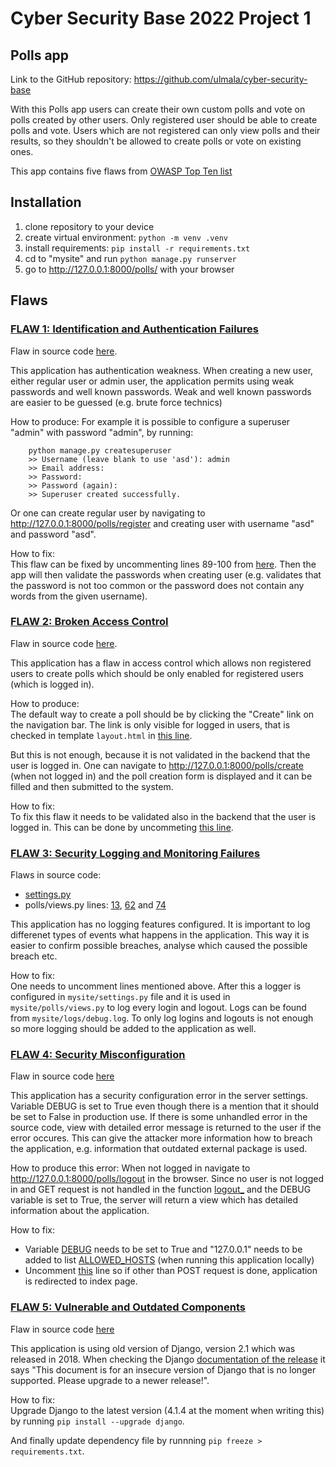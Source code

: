 # Cyber Security Base 2022 Project 1

## Polls app

Link to the GitHub repository: https://github.com/ulmala/cyber-security-base

With this Polls app users can create their own custom polls and vote on polls created by other users. Only registered user should be able to create polls and vote. Users which are not registered can only view polls and their results, so they shouldn't be allowed to create polls or vote on existing ones.  

This app contains five flaws from [OWASP Top Ten list](https://owasp.org/www-project-top-ten/) 

## Installation

1. clone repository to your device
2. create virtual environment: `python -m venv .venv`
3. install requirements: `pip install -r requirements.txt`
4. cd to "mysite" and run `python manage.py runserver`
5. go to http://127.0.0.1:8000/polls/ with your browser

## Flaws

### <ins>FLAW 1: [Identification and Authentication Failures](https://owasp.org/Top10/A07_2021-Identification_and_Authentication_Failures/) 

Flaw in source code [here](https://github.com/ulmala/cyber-security-base/blob/main/mysite/mysite/settings.py#L88).  

This application has authentication weakness. When creating a new user, either regular user or admin user, the application permits using weak passwords and well known passwords. Weak and well known passwords are easier to be guessed (e.g. brute force technics)

How to produce: For example it is possible to configure a superuser "admin" with password "admin", by running:
```code
    python manage.py createsuperuser
    >> Username (leave blank to use 'asd'): admin
    >> Email address:      
    >> Password: 
    >> Password (again): 
    >> Superuser created successfully.
```

Or one can create regular user by navigating to http://127.0.0.1:8000/polls/register and creating user with username "asd" and password "asd".  

How to fix:  
This flaw can be fixed by uncommenting lines 89-100 from [here](https://github.com/ulmala/cyber-security-base/blob/main/mysite/mysite/settings.py#L88). Then the app will then validate the passwords when creating user (e.g. validates that the password is not too common or the password does not contain any words from the given username).   

### <ins>FLAW 2: [Broken Access Control](https://owasp.org/Top10/A01_2021-Broken_Access_Control/) 

Flaw in source code [here](https://github.com/ulmala/cyber-security-base/blob/main/mysite/polls/views.py#L75).  

This application has a flaw in access control which allows non registered users to create polls which should be only enabled for registered users (which is logged in).  

How to produce:  
The default way to create a poll should be by clicking the "Create" link on the navigation bar. The link is only visible for logged in users, that is checked in template `layout.html` in [this line](https://github.com/ulmala/cyber-security-base/blob/dff56297f04851ca16807f8b145f5d4b12baa239/mysite/polls/templates/polls/layout.html#L9).

But this is not enough, because it is not validated in the backend that the user is logged in. One can navigate to http://127.0.0.1:8000/polls/create (when not logged in) and the poll creation form is displayed and it can be filled and then submitted to the system.  

How to fix:  
To fix this flaw it needs to be validated also in the backend that the user is logged in. This can be done by uncommeting [this line](https://github.com/ulmala/cyber-security-base/blob/dff56297f04851ca16807f8b145f5d4b12baa239/mysite/polls/views.py#L75). 

### <ins>FLAW 3: [Security Logging and Monitoring Failures](https://owasp.org/Top10/A09_2021-Security_Logging_and_Monitoring_Failures/)

Flaws in source code:
* [settings.py](https://github.com/ulmala/cyber-security-base/blob/c6d2d339d94c6e1f6d1cfc18e36d8f3a6a6447f0/mysite/mysite/settings.py#L123)
* polls/views.py lines: [13](https://github.com/ulmala/cyber-security-base/blob/c6d2d339d94c6e1f6d1cfc18e36d8f3a6a6447f0/mysite/polls/views.py#L13), [62](https://github.com/ulmala/cyber-security-base/blob/c6d2d339d94c6e1f6d1cfc18e36d8f3a6a6447f0/mysite/polls/views.py#L62) and [74](https://github.com/ulmala/cyber-security-base/blob/c6d2d339d94c6e1f6d1cfc18e36d8f3a6a6447f0/mysite/polls/views.py#L74)

This application has no logging features configured. It is important to log differenet types of events what happens in the application. This way it is easier to confirm possible breaches, analyse which caused the possible breach etc.  

 How to fix:  
 One needs to uncomment lines mentioned above. After this a logger is configured in `mysite/settings.py` file and it is used in `mysite/polls/views.py` to log every login and logout. Logs can be found from `mysite/logs/debug.log`. To only log logins and logouts is not enough so more logging should be added to the application as well.

### <ins>FLAW 4: [Security Misconfiguration](https://owasp.org/Top10/A05_2021-Security_Misconfiguration/)  
Flaw in source code [here](https://github.com/ulmala/cyber-security-base/blob/c6d2d339d94c6e1f6d1cfc18e36d8f3a6a6447f0/mysite/mysite/settings.py#L26)

This application has a security configuration error in the server settings. Variable DEBUG is set to True even though there is a mention that it should be set to False in production use. If there is some unhandled error in the source code, view with detailed error message is returned to the user if the error occures. This can give the attacker more information how to breach the application, e.g. information that outdated external package is used.  

How to produce this error: When not logged in navigate to http://127.0.0.1:8000/polls/logout in the browser. Since no user is not logged in and GET request is not handled in the function [logout_](https://github.com/ulmala/cyber-security-base/blob/c6d2d339d94c6e1f6d1cfc18e36d8f3a6a6447f0/mysite/polls/views.py#L71) and the DEBUG variable is set to True, the server will return a view which has detailed information about the application.  

How to fix: 
* Variable [DEBUG](https://github.com/ulmala/cyber-security-base/blob/c6d2d339d94c6e1f6d1cfc18e36d8f3a6a6447f0/mysite/mysite/settings.py#L26) needs to be set to True and "127.0.0.1" needs to be added to list [ALLOWED_HOSTS](https://github.com/ulmala/cyber-security-base/blob/c6d2d339d94c6e1f6d1cfc18e36d8f3a6a6447f0/mysite/mysite/settings.py#L28) (when running this application locally)
* Uncomment [this](https://github.com/ulmala/cyber-security-base/blob/0319faea6cf8a04ed0b780e82f30f16a695895c6/mysite/polls/views.py#L76) line so if other than POST request is done, application is redirected to index page.

### <ins> FLAW 5: [Vulnerable and Outdated Components](https://owasp.org/Top10/A06_2021-Vulnerable_and_Outdated_Components/)

Flaw in source code [here](https://github.com/ulmala/cyber-security-base/blob/703688bcb145511eddb6ece4c75cbdeb2c648e9f/requirements.txt#L1)

This application is using old version of Django, version 2.1 which was released in 2018. When checking the Django [documentation of the release](https://docs.djangoproject.com/en/2.1/) it says "This document is for an insecure version of Django that is no longer supported. Please upgrade to a newer release!".

How to fix:  
Upgrade Django to the latest version (4.1.4 at the moment when writing this) by running `pip install --upgrade django`.  

And finally update dependency file by runnning `pip freeze > requirements.txt`.